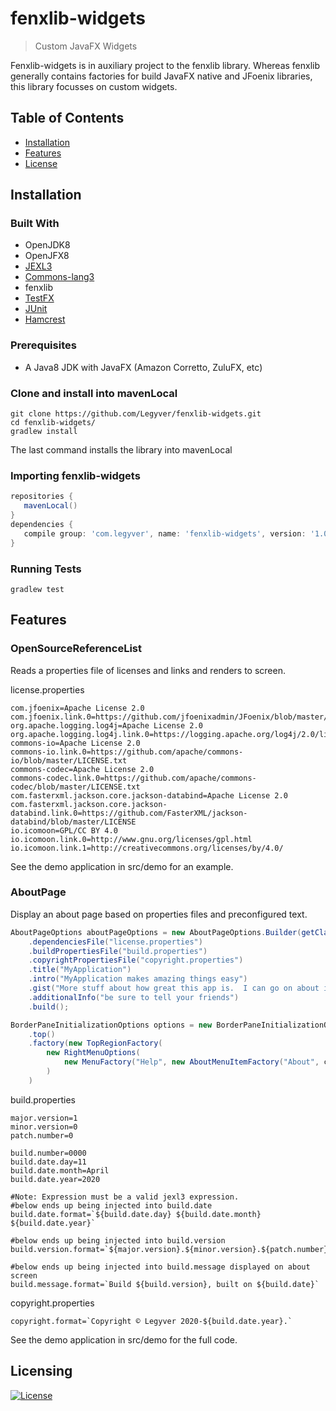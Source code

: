 # fenxlib-widgets
> Custom JavaFX Widgets

Fenxlib-widgets is in auxiliary project to the fenxlib library.  Whereas fenxlib generally contains factories for build JavaFX native and JFoenix libraries, this library focusses on custom widgets.

## Table of Contents
- [Installation](#installation)
- [Features](#features)
- [License](#license)

## Installation
### Built With
* OpenJDK8
* OpenJFX8
* [JEXL3](http://commons.apache.org/proper/commons-jexl/)
* [Commons-lang3](http://commons.apache.org/proper/commons-lang/)
* fenxlib
* [TestFX](https://github.com/TestFX/TestFX)
* [JUnit](https://junit.org/junit4/)
* [Hamcrest](http://hamcrest.org/JavaHamcrest/)

### Prerequisites
* A Java8 JDK with JavaFX (Amazon Corretto, ZuluFX, etc)
 
### Clone and install into mavenLocal
```shell
git clone https://github.com/Legyver/fenxlib-widgets.git
cd fenxlib-widgets/
gradlew install
```
The last command installs the library into mavenLocal

### Importing fenxlib-widgets
 ```build.gradle
repositories {
    mavenLocal()
}
dependencies {
    compile group: 'com.legyver', name: 'fenxlib-widgets', version: '1.0.0.0'
}
```

### Running Tests
```shell
gradlew test
```

## Features
### OpenSourceReferenceList
Reads a properties file of licenses and links and renders to screen.
<p>license.properties</p>

```properties
com.jfoenix=Apache License 2.0
com.jfoenix.link.0=https://github.com/jfoenixadmin/JFoenix/blob/master/LICENSE
org.apache.logging.log4j=Apache License 2.0
org.apache.logging.log4j.link.0=https://logging.apache.org/log4j/2.0/license.html
commons-io=Apache License 2.0
commons-io.link.0=https://github.com/apache/commons-io/blob/master/LICENSE.txt
commons-codec=Apache License 2.0
commons-codec.link.0=https://github.com/apache/commons-codec/blob/master/LICENSE.txt
com.fasterxml.jackson.core.jackson-databind=Apache License 2.0
com.fasterxml.jackson.core.jackson-databind.link.0=https://github.com/FasterXML/jackson-databind/blob/master/LICENSE
io.icomoon=GPL/CC BY 4.0
io.icomoon.link.0=http://www.gnu.org/licenses/gpl.html
io.icomoon.link.1=http://creativecommons.org/licenses/by/4.0/
```
See the demo application in src/demo for an example.

### AboutPage
Display an about page based on properties files and preconfigured text.
```java
AboutPageOptions aboutPageOptions = new AboutPageOptions.Builder(getClass())
    .dependenciesFile("license.properties")
    .buildPropertiesFile("build.properties")
    .copyrightPropertiesFile("copyright.properties")
    .title("MyApplication")
    .intro("MyApplication makes amazing things easy")
    .gist("More stuff about how great this app is.  I can go on about it for a really long time and the text will wrap around.")
    .additionalInfo("be sure to tell your friends")
    .build();

BorderPaneInitializationOptions options = new BorderPaneInitializationOptions.Builder()
    .top()
    .factory(new TopRegionFactory(
        new RightMenuOptions(
            new MenuFactory("Help", new AboutMenuItemFactory("About", centerContentReference, aboutPageOptions))
        )
    )
```
build.properties
```properties
major.version=1
minor.version=0
patch.number=0

build.number=0000
build.date.day=11
build.date.month=April
build.date.year=2020

#Note: Expression must be a valid jexl3 expression.
#below ends up being injected into build.date
build.date.format=`${build.date.day} ${build.date.month} ${build.date.year}`

#below ends up being injected into build.version
build.version.format=`${major.version}.${minor.version}.${patch.number}.${build.number}`

#below ends up being injected into build.message displayed on about screen
build.message.format=`Build ${build.version}, built on ${build.date}`
```
copyright.properties
```properties
copyright.format=`Copyright © Legyver 2020-${build.date.year}.`
```
See the demo application in src/demo for the full code.

## Licensing

[![License](https://img.shields.io/badge/License-Apache%202.0-blue.svg)](https://github.com/Legyver/fenxlib-widgets/blob/master/LICENSE)

